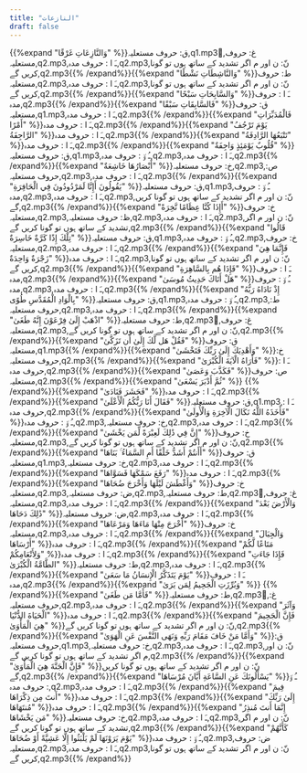 ```yaml
---
title: "النازعات"
draft: false
---
```

 {{%expand "وَالنَّازِعَاتِ غَرْقًا" %}}ق: حروف مستعلیہ,q1.mp3,ُغ: حروف مستعلیہ,q2.mp3,ـَ ا :  حروف مدہ,q2.mp3,نّ: ن اور م اگر تشدید کے ساتھ ہوں تو گونا کریں گے,q2.mp3{{% /expand%}}{{%expand "وَالنَّاشِطَاتِ نَشْطًا" %}}ط: حروف مستعلیہ,q2.mp3,ـَ ا :  حروف مدہ,q2.mp3,نّ: ن اور م اگر تشدید کے ساتھ ہوں تو گونا کریں گے,q2.mp3{{% /expand%}}{{%expand "وَالسَّابِحَاتِ سَبْحًا" %}}ـَ ا :  حروف مدہ,q2.mp3{{% /expand%}}{{%expand "فَالسَّابِقَاتِ سَبْقًا" %}}ق: حروف مستعلیہ,q1.mp3,ـَ ا :  حروف مدہ,q2.mp3{{% /expand%}}{{%expand "فَالْمُدَبِّرَاتِ أَمْرًا" %}}ـَ ا :  حروف مدہ,q2.mp3{{% /expand%}}{{%expand "يَوْمَ تَرْجُفُ الرَّاجِفَةُ" %}}ـَ ا :  حروف مدہ,q2.mp3{{% /expand%}}{{%expand "تَتْبَعُهَا الرَّادِفَةُ" %}}ـَ ا :  حروف مدہ,q2.mp3{{% /expand%}}{{%expand "قُلُوبٌ يَوْمَئِذٍ وَاجِفَةٌ" %}}ق: حروف مستعلیہ,q1.mp3,ـُ و٘ :  حروف مدہ,q2.mp3,ـَ ا :  حروف مدہ,q2.mp3{{% /expand%}}{{%expand "أَبْصَارُهَا خَاشِعَةٌ" %}}خ: حروف مستعلیہ,q2.mp3,ص: حروف مستعلیہ,q2.mp3,ـَ ا :  حروف مدہ,q2.mp3{{% /expand%}}{{%expand "يَقُولُونَ أَإِنَّا لَمَرْدُودُونَ فِي الْحَافِرَةِ" %}}ق: حروف مستعلیہ,q1.mp3,ـُ و٘ :  حروف مدہ,q2.mp3,ـَ ا :  حروف مدہ,q2.mp3,نّ: ن اور م اگر تشدید کے ساتھ ہوں تو گونا کریں گے,q2.mp3{{% /expand%}}{{%expand "أَإِذَا كُنَّا عِظَامًا نَّخِرَةً" %}}خ: حروف مستعلیہ,q2.mp3,ظ: حروف مستعلیہ,q2.mp3,ـَ ا :  حروف مدہ,q2.mp3,نّ: ن اور م اگر تشدید کے ساتھ ہوں تو گونا کریں گے,q2.mp3{{% /expand%}}{{%expand "قَالُوا تِلْكَ إِذًا كَرَّةٌ خَاسِرَةٌ" %}}ق: حروف مستعلیہ,q1.mp3,ـُ و٘ :  حروف مدہ,q2.mp3,خ: حروف مستعلیہ,q2.mp3,ـَ ا :  حروف مدہ,q2.mp3{{% /expand%}}{{%expand "فَإِنَّمَا هِيَ زَجْرَةٌ وَاحِدَةٌ" %}}ـَ ا :  حروف مدہ,q2.mp3,نّ: ن اور م اگر تشدید کے ساتھ ہوں تو گونا کریں گے,q2.mp3{{% /expand%}}{{%expand "فَإِذَا هُم بِالسَّاهِرَةِ" %}}ـَ ا :  حروف مدہ,q2.mp3{{% /expand%}}{{%expand "هَلْ أَتَاكَ حَدِيثُ مُوسَىٰ" %}}ـُ و٘ :  حروف مدہ,q2.mp3,ـَ ا :  حروف مدہ,q2.mp3{{% /expand%}}{{%expand "إِذْ نَادَاهُ رَبُّهُ بِالْوَادِ الْمُقَدَّسِ طُوًى" %}}ق: حروف مستعلیہ,q1.mp3,ـُ و٘ :  حروف مدہ,q2.mp3,ط: حروف مستعلیہ,q2.mp3,ـَ ا :  حروف مدہ,q2.mp3{{% /expand%}}{{%expand "اذْهَبْ إِلَىٰ فِرْعَوْنَ إِنَّهُ طَغَىٰ" %}}ط: حروف مستعلیہ,q2.mp3,ُغ: حروف مستعلیہ,q2.mp3,نّ: ن اور م اگر تشدید کے ساتھ ہوں تو گونا کریں گے,q2.mp3{{% /expand%}}{{%expand "فَقُلْ هَل لَّكَ إِلَىٰ أَن تَزَكَّىٰ" %}}ق: حروف مستعلیہ,q1.mp3{{% /expand%}}{{%expand "وَأَهْدِيَكَ إِلَىٰ رَبِّكَ فَتَخْشَىٰ" %}}خ: حروف مستعلیہ,q2.mp3{{% /expand%}}{{%expand "فَأَرَاهُ الْآيَةَ الْكُبْرَىٰ" %}}ـَ ا :  حروف مدہ,q2.mp3{{% /expand%}}{{%expand "فَكَذَّبَ وَعَصَىٰ" %}}ص: حروف مستعلیہ,q2.mp3{{% /expand%}}{{%expand "ثُمَّ أَدْبَرَ يَسْعَىٰ" %}} {{% /expand%}}{{%expand "فَحَشَرَ فَنَادَىٰ" %}}ـَ ا :  حروف مدہ,q2.mp3{{% /expand%}}{{%expand "فَقَالَ أَنَا رَبُّكُمُ الْأَعْلَىٰ" %}}ق: حروف مستعلیہ,q1.mp3,ـَ ا :  حروف مدہ,q2.mp3{{% /expand%}}{{%expand "فَأَخَذَهُ اللَّهُ نَكَالَ الْآخِرَةِ وَالْأُولَىٰ" %}}ـُ و٘ :  حروف مدہ,q2.mp3,خ: حروف مستعلیہ,q2.mp3,ـَ ا :  حروف مدہ,q2.mp3{{% /expand%}}{{%expand "إِنَّ فِي ذَٰلِكَ لَعِبْرَةً لِّمَن يَخْشَىٰ" %}}خ: حروف مستعلیہ,q2.mp3,نّ: ن اور م اگر تشدید کے ساتھ ہوں تو گونا کریں گے,q2.mp3{{% /expand%}}{{%expand "أَأَنتُمْ أَشَدُّ خَلْقًا أَمِ السَّمَاءُ ۚ بَنَاهَا" %}}ق: حروف مستعلیہ,q1.mp3,خ: حروف مستعلیہ,q2.mp3,ـَ ا :  حروف مدہ,q2.mp3{{% /expand%}}{{%expand "رَفَعَ سَمْكَهَا فَسَوَّاهَا" %}}ـَ ا :  حروف مدہ,q2.mp3{{% /expand%}}{{%expand "وَأَغْطَشَ لَيْلَهَا وَأَخْرَجَ ضُحَاهَا" %}}خ: حروف مستعلیہ,q2.mp3,ض: حروف مستعلیہ,q2.mp3,ط: حروف مستعلیہ,q2.mp3,ُغ: حروف مستعلیہ,q2.mp3,ـَ ا :  حروف مدہ,q2.mp3{{% /expand%}}{{%expand "وَالْأَرْضَ بَعْدَ ذَٰلِكَ دَحَاهَا" %}}ض: حروف مستعلیہ,q2.mp3,ـَ ا :  حروف مدہ,q2.mp3{{% /expand%}}{{%expand "أَخْرَجَ مِنْهَا مَاءَهَا وَمَرْعَاهَا" %}}خ: حروف مستعلیہ,q2.mp3,ـَ ا :  حروف مدہ,q2.mp3{{% /expand%}}{{%expand "وَالْجِبَالَ أَرْسَاهَا" %}}ـَ ا :  حروف مدہ,q2.mp3{{% /expand%}}{{%expand "مَتَاعًا لَّكُمْ وَلِأَنْعَامِكُمْ" %}}ـَ ا :  حروف مدہ,q2.mp3{{% /expand%}}{{%expand "فَإِذَا جَاءَتِ الطَّامَّةُ الْكُبْرَىٰ" %}}ط: حروف مستعلیہ,q2.mp3,ـَ ا :  حروف مدہ,q2.mp3{{% /expand%}}{{%expand "يَوْمَ يَتَذَكَّرُ الْإِنسَانُ مَا سَعَىٰ" %}}ـَ ا :  حروف مدہ,q2.mp3{{% /expand%}}{{%expand "وَبُرِّزَتِ الْجَحِيمُ لِمَن يَرَىٰ" %}} {{% /expand%}}{{%expand "فَأَمَّا مَن طَغَىٰ" %}}ط: حروف مستعلیہ,q2.mp3,ُغ: حروف مستعلیہ,q2.mp3,ـَ ا :  حروف مدہ,q2.mp3{{% /expand%}}{{%expand "وَآثَرَ الْحَيَاةَ الدُّنْيَا" %}}ـَ ا :  حروف مدہ,q2.mp3{{% /expand%}}{{%expand "فَإِنَّ الْجَحِيمَ هِيَ الْمَأْوَىٰ" %}}نّ: ن اور م اگر تشدید کے ساتھ ہوں تو گونا کریں گے,q2.mp3{{% /expand%}}{{%expand "وَأَمَّا مَنْ خَافَ مَقَامَ رَبِّهِ وَنَهَى النَّفْسَ عَنِ الْهَوَىٰ" %}}ق: حروف مستعلیہ,q1.mp3,خ: حروف مستعلیہ,q2.mp3,ـَ ا :  حروف مدہ,q2.mp3,نّ: ن اور م اگر تشدید کے ساتھ ہوں تو گونا کریں گے,q2.mp3{{% /expand%}}{{%expand "فَإِنَّ الْجَنَّةَ هِيَ الْمَأْوَىٰ" %}}نّ: ن اور م اگر تشدید کے ساتھ ہوں تو گونا کریں گے,q2.mp3{{% /expand%}}{{%expand "يَسْأَلُونَكَ عَنِ السَّاعَةِ أَيَّانَ مُرْسَاهَا" %}}ـُ و٘ :  حروف مدہ,q2.mp3,ـَ ا :  حروف مدہ,q2.mp3{{% /expand%}}{{%expand "فِيمَ أَنتَ مِن ذِكْرَاهَا" %}}ـَ ا :  حروف مدہ,q2.mp3{{% /expand%}}{{%expand "إِلَىٰ رَبِّكَ مُنتَهَاهَا" %}}ـَ ا :  حروف مدہ,q2.mp3{{% /expand%}}{{%expand "إِنَّمَا أَنتَ مُنذِرُ مَن يَخْشَاهَا" %}}خ: حروف مستعلیہ,q2.mp3,ـَ ا :  حروف مدہ,q2.mp3,نّ: ن اور م اگر تشدید کے ساتھ ہوں تو گونا کریں گے,q2.mp3{{% /expand%}}{{%expand "كَأَنَّهُمْ يَوْمَ يَرَوْنَهَا لَمْ يَلْبَثُوا إِلَّا عَشِيَّةً أَوْ ضُحَاهَا" %}}ـُ و٘ :  حروف مدہ,q2.mp3,ض: حروف مستعلیہ,q2.mp3,ـَ ا :  حروف مدہ,q2.mp3,نّ: ن اور م اگر تشدید کے ساتھ ہوں تو گونا کریں گے,q2.mp3{{% /expand%}}